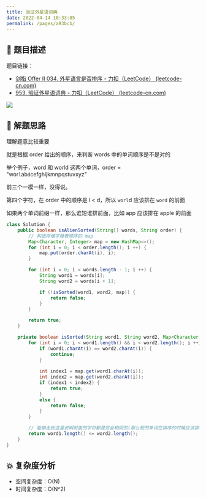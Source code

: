 ```yaml
---
title: 验证外星语词典
date: 2022-04-14 10:33:05
permalink: /pages/a93bcb/
---
```

## 📃 题目描述

题目链接：

- [剑指 Offer II 034. 外星语言是否排序 - 力扣（LeetCode） (leetcode-cn.com)](https://leetcode-cn.com/problems/lwyVBB)
- [953. 验证外星语词典 - 力扣（LeetCode） (leetcode-cn.com)](https://leetcode-cn.com/problems/verifying-an-alien-dictionary/)

![](https://cs-wiki.oss-cn-shanghai.aliyuncs.com/img/20220414103348.png)

## 🔔 解题思路

理解题意比较重要

就是根据 order 给出的顺序，来判断 words 中的单词顺序是不是对的

举个例子，word 和 world 这两个单词，order = "wor`l`ab`d`cefghijkmnpqstuvxyz"

前三个一模一样，没得说。

第四个字符，在 order 中的顺序是 l < d，所以 `worl`d 应该排在 `word` 的前面

如果两个单词前缀一样，那么谁短谁排前面，比如 app 应该排在 apple 的前面


```java
class Solution {
    public boolean isAlienSorted(String[] words, String order) {
        // 构造存储字母表顺序的 map
        Map<Character, Integer> map = new HashMap<>();
        for (int i = 0; i < order.length(); i ++) {
            map.put(order.charAt(i), i);
        }

        for (int i = 0; i < words.length - 1; i ++) {
            String word1 = words[i];
            String word2 = words[i + 1];

            if (!isSorted(word1, word2, map)) {
                return false;
            }
        }

        return true;
    }

    private boolean isSorted(String word1, String word2, Map<Character, Integer> map) {
        for (int i = 0; i < word1.length() && i < word2.length(); i ++) {
            if (word1.charAt(i) == word2.charAt(i)) {
                continue;
            }
            
            int index1 = map.get(word1.charAt(i));
            int index2 = map.get(word2.charAt(i));
            if (index1 < index2) {
                return true;
            }
            else {
                return false;
            }
        }

        // 能够走到这里说明前面的字符都是完全相同的(那么短的单词在排序的时候应该排在前面)
        return word1.length() <= word2.length();
    }
}
```

## 💥 复杂度分析

- 空间复杂度：O(N)
- 时间复杂度：O(N^2)

